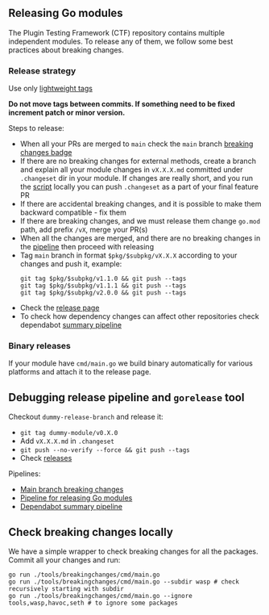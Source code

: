## Releasing Go modules

The Plugin Testing Framework (CTF) repository contains multiple independent modules. To release any of them, we follow some best practices about breaking changes.

### Release strategy

Use only [lightweight tags](https://git-scm.com/book/en/v2/Git-Basics-Tagging)

**Do not move tags between commits. If something need to be fixed increment patch or minor version.**

Steps to release:
- When all your PRs are merged to `main` check the `main` branch [breaking changes badge](https://github.com/goplugin/plugin-testing-framework/actions/workflows/rc-breaking-changes.yaml)
- If there are no breaking changes for external methods, create a branch and explain all your module changes in `vX.X.X.md` committed under `.changeset` dir in your module. If changes are really short, and you run the [script](#check-breaking-changes-locally) locally you can push `.changeset` as a part of your final feature PR
- If there are accidental breaking changes, and it is possible to make them backward compatible - fix them
- If there are breaking changes, and we must release them change `go.mod` path, add prefix `/vX`, merge your PR(s)
- When all the changes are merged, and there are no breaking changes in the [pipeline](https://github.com/goplugin/plugin-testing-framework/actions/workflows/rc-breaking-changes.yaml) then proceed with releasing
- Tag `main` branch in format `$pkg/$subpkg/vX.X.X` according to your changes and push it, example:
    ```
    git tag $pkg/$subpkg/v1.1.0 && git push --tags
    git tag $pkg/$subpkg/v1.1.1 && git push --tags
    git tag $pkg/$subpkg/v2.0.0 && git push --tags
    ```
- Check the [release page](https://github.com/goplugin/plugin-testing-framework/releases)
- To check how dependency changes can affect other repositories check dependabot [summary pipeline](https://github.com/goplugin/plugin-testing-framework/actions/workflows/dependabot-consumers-summary.yaml)

### Binary releases
If your module have `cmd/main.go` we build binary automatically for various platforms and attach it to the release page.

## Debugging release pipeline and `gorelease` tool
Checkout `dummy-release-branch` and release it:
- `git tag dummy-module/v0.X.0`
- Add `vX.X.X.md` in `.changeset`
- `git push --no-verify --force && git push --tags`
- Check [releases](https://github.com/goplugin/plugin-testing-framework/releases)

Pipelines:
- [Main branch breaking changes](https://github.com/goplugin/plugin-testing-framework/actions/workflows/rc-breaking-changes.yaml)
- [Pipeline for releasing Go modules](.github/workflows/release-go-module.yml)
- [Dependabot summary pipeline](.github/workflows/dependabot-consumers-summary.yaml)

## Check breaking changes locally
We have a simple wrapper to check breaking changes for all the packages. Commit all your changes and run:
```
go run ./tools/breakingchanges/cmd/main.go
go run ./tools/breakingchanges/cmd/main.go --subdir wasp # check recursively starting with subdir
go run ./tools/breakingchanges/cmd/main.go --ignore tools,wasp,havoc,seth # to ignore some packages
```